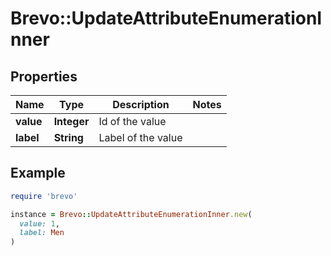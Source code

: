 # Brevo::UpdateAttributeEnumerationInner

## Properties

| Name | Type | Description | Notes |
| ---- | ---- | ----------- | ----- |
| **value** | **Integer** | Id of the value |  |
| **label** | **String** | Label of the value |  |

## Example

```ruby
require 'brevo'

instance = Brevo::UpdateAttributeEnumerationInner.new(
  value: 1,
  label: Men
)
```

